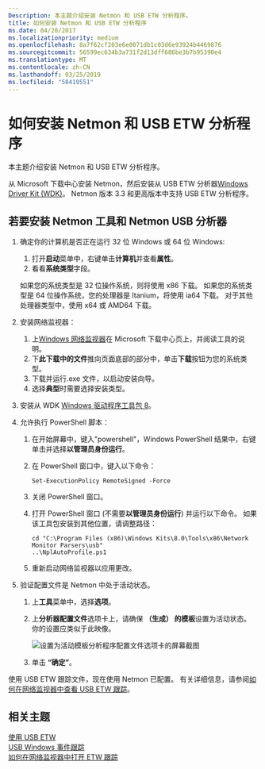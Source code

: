 ```yaml
---
Description: 本主题介绍安装 Netmon 和 USB ETW 分析程序。
title: 如何安装 Netmon 和 USB ETW 分析程序
ms.date: 04/20/2017
ms.localizationpriority: medium
ms.openlocfilehash: 8a7f62cf203e6e0071db1c03d6e93924b4469876
ms.sourcegitcommit: 56599ec634b3a731f2d13dff686be3b7b95390e4
ms.translationtype: MT
ms.contentlocale: zh-CN
ms.lasthandoff: 03/25/2019
ms.locfileid: "58419551"
---
```

# <a name="how-to-install-netmon-and-usb-etw-parsers"></a>如何安装 Netmon 和 USB ETW 分析程序

本主题介绍安装 Netmon 和 USB ETW 分析程序。

从 Microsoft 下载中心安装 Netmon，然后安装从 USB ETW 分析器[Windows Driver Kit (WDK)](https://msdn.microsoft.com/windows/hardware/hh852362.aspx)。 Netmon 版本 3.3 和更高版本中支持 USB ETW 分析程序。

## <a name="to-install-the-netmon-tool-and-the-netmon-usb-parser"></a>若要安装 Netmon 工具和 Netmon USB 分析器

1. 确定你的计算机是否正在运行 32 位 Windows 或 64 位 Windows:

    1. 打开**启动**菜单中，右键单击**计算机**并查看**属性**。
    2. 看看**系统类型**字段。

    如果您的系统类型是 32 位操作系统，则将使用 x86 下载。 如果您的系统类型是 64 位操作系统，您的处理器是 Itanium，将使用 ia64 下载。 对于其他处理器类型中，使用 x64 或 AMD64 下载。

2. 安装网络监视器：
    1. 上[Windows 网络监视器](https://go.microsoft.com/fwlink/p/?linkid=103158)在 Microsoft 下载中心页上，并阅读工具的说明。
    2. 下**此下载中的文件**推向页面底部的部分中，单击**下载**按钮为您的系统类型。
    3. 下载并运行.exe 文件，以启动安装向导。
    4. 选择**典型**时需要选择安装类型。

3. 安装从 WDK [Windows 驱动程序工具包 8](https://msdn.microsoft.com/windows/hardware/hh852362.aspx)。
4. 允许执行 PowerShell 脚本：
    1. 在开始屏幕中，键入"powershell"，Windows PowerShell 结果中，右键单击并选择**以管理员身份运行**。
    2. 在 PowerShell 窗口中，键入以下命令：

        ```syntax
        Set-ExecutionPolicy RemoteSigned -Force
        ```

    3. 关闭 PowerShell 窗口。
    4. 打开 PowerShell 窗口 (不需要**以管理员身份运行**) 并运行以下命令。 如果该工具包安装到其他位置，请调整路径：

        ```syntax
        cd "C:\Program Files (x86)\Windows Kits\8.0\Tools\x86\Network Monitor Parsers\usb"
        ..\NplAutoProfile.ps1
        ```

    5. 重新启动网络监视器以应用更改。

5. 验证配置文件是 Netmon 中处于活动状态。
    1. 上**工具**菜单中，选择**选项**。
    2. 上**分析器配置文件**选项卡上，请确保 **（生成） 的模板**设置为活动状态。 你的设置应类似于此映像。

        ![设置为活动模板分析程序配置文件选项卡的屏幕截图](images/netmon-parsers1.png)

    3. 单击 **“确定”**。

使用 USB ETW 跟踪文件，现在使用 Netmon 已配置。 有关详细信息，请参阅[如何在网络监视器中查看 USB ETW 跟踪](how-to-examining-a-trace-file-by-using-netmon.md)。

## <a name="related-topics"></a>相关主题

[使用 USB ETW](using-usb-etw.md)  
[USB Windows 事件跟踪](usb-event-tracing-for-windows.md)  
[如何在网络监视器中打开 ETW 跟踪](how-to-examining-a-trace-file-by-using-netmon.md)  
